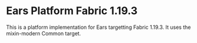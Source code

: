 # Ears Platform Fabric 1.19.3

This is a platform implementation for Ears targetting Fabric 1.19.3. It uses the mixin-modern
Common target.
